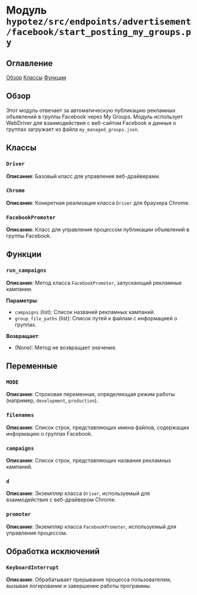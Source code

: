 # Модуль `hypotez/src/endpoints/advertisement/facebook/start_posting_my_groups.py`

## Оглавление

[Обзор](#обзор)
[Классы](#классы)
[Функции](#функции)


## Обзор

Этот модуль отвечает за автоматическую публикацию рекламных объявлений в группы Facebook через My Groups.  Модуль использует WebDriver для взаимодействия с веб-сайтом Facebook и данные о группах загружает из файла `my_managed_groups.json`.

## Классы

### `Driver`

**Описание**: Базовый класс для управления веб-драйверами.


### `Chrome`

**Описание**: Конкретная реализация класса `Driver` для браузера Chrome.


### `FacebookPromoter`

**Описание**: Класс для управления процессом публикации объявлений в группы Facebook.


## Функции

### `run_campaigns`

**Описание**:  Метод класса `FacebookPromoter`, запускающий рекламные кампании.

**Параметры**:
- `campaigns` (list): Список названий рекламных кампаний.
- `group_file_paths` (list): Список путей к файлам с информацией о группах.

**Возвращает**:
-  (None):  Метод не возвращает значение.


## Переменные

### `MODE`

**Описание**:  Строковая переменная, определяющая режим работы (например, `development`, `production`).


### `filenames`

**Описание**: Список строк, представляющих имена файлов, содержащих информацию о группах Facebook.


### `campaigns`

**Описание**: Список строк, представляющих названия рекламных кампаний.


### `d`

**Описание**: Экземпляр класса `Driver`, используемый для взаимодействия с веб-драйвером Chrome.


### `promoter`

**Описание**: Экземпляр класса `FacebookPromoter`, используемый для управления процессом.


## Обработка исключений

### `KeyboardInterrupt`

**Описание**: Обрабатывает прерывание процесса пользователем, вызывая логирование и завершение работы программы.
